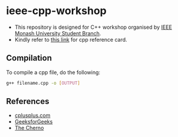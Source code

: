 # ieee-cpp-workshop
* This repository is designed for C++ workshop organised by [IEEE Monash University Student Branch](https://www.linkedin.com/company/ieee-monash-university-student-branch/about/).
* Kindly refer to [this link](https://www.cs.ccu.edu.tw/~damon/oop/,c++refcard.pdf) for cpp reference card.
## Compilation
To compile a cpp file, do the following:
```bash
g++ filename.cpp -o [OUTPUT]
```

## References
* [cplusplus.com](http://www.cplusplus.com/doc/tutorial/)
* [GeeksforGeeks](https://www.geeksforgeeks.org/c-plus-plus/)
* [The Cherno](https://www.youtube.com/user/TheChernoProject)
